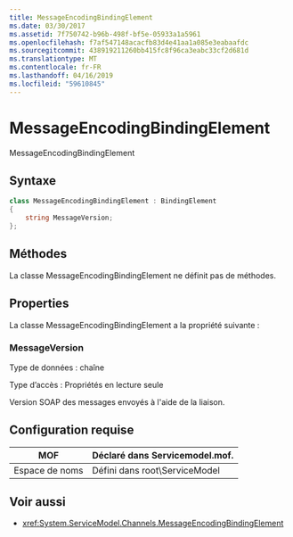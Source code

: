 ```yaml
---
title: MessageEncodingBindingElement
ms.date: 03/30/2017
ms.assetid: 7f750742-b96b-498f-bf5e-05933a1a5961
ms.openlocfilehash: f7af547148acacfb83d4e41aa1a085e3eabaafdc
ms.sourcegitcommit: 438919211260bb415fc8f96ca3eabc33cf2d681d
ms.translationtype: MT
ms.contentlocale: fr-FR
ms.lasthandoff: 04/16/2019
ms.locfileid: "59610845"
---
```

# <a name="messageencodingbindingelement"></a>MessageEncodingBindingElement

MessageEncodingBindingElement

## <a name="syntax"></a>Syntaxe

```csharp
class MessageEncodingBindingElement : BindingElement
{
    string MessageVersion;
};
```

## <a name="methods"></a>Méthodes

La classe MessageEncodingBindingElement ne définit pas de méthodes.

## <a name="properties"></a>Properties

La classe MessageEncodingBindingElement a la propriété suivante :

### <a name="messageversion"></a>MessageVersion

Type de données : chaîne

Type d’accès : Propriétés en lecture seule

Version SOAP des messages envoyés à l'aide de la liaison.

## <a name="requirements"></a>Configuration requise

|MOF|Déclaré dans Servicemodel.mof.|
|---------|-----------------------------------|
|Espace de noms|Défini dans root\ServiceModel|

## <a name="see-also"></a>Voir aussi

- <xref:System.ServiceModel.Channels.MessageEncodingBindingElement>
